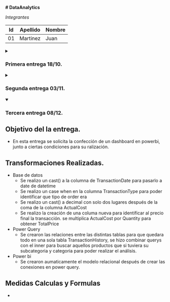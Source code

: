 
**# DataAnalytics**

_Integrantes_


| Id | Apellido | Nombre |
|------------- | ------------- | ------------- |
| 01 | Martinez|Juan 

<details>
<summary><h3>Primera entrega 18/10.</summary>
<p>

## Descripción de la temática.
  - Este trabajo consiste en hacer una análisis de la base de datos suministrada por el curso. 
  En este caso se toma la tabla de Production.TransactionHistory para hacer una análisis del historial de ventas de acuerdo a los productos de la tabla Production.Product y las tablas Production.ProductCategory, Production.ProductSubcategory.
  En estas tablas no se toman todas las columnas para su análisis, si no las necesarias para relevar la información pertinente.
    
## Tipo de Análisis.
  - Se va analizar:
    - Cantidad de ventas realizadas por año.
    - Cantidad de ventas realizadas por mes. 
    - Las ganancias de las ventas por año/mes.     
    - Cantidad de productos vendidos, según subcategoría o categoría.
    - Diferencia de los períodos en cuanto a ventas y productos.
    
## Tablas utilizadas.
  - Production.TransactionHistory
  - Production.Product
  - Production.ProductCategory
  - Production.ProductSubcategory

## Diseño Tablas.
   - Production.TransactionHistory
        | ColumnName  | DataType |
        | ------------- | ------------- |
        | TransactionsID | int |
        | ProductID      |int  |
        | TransactionDate |datetime|
        |  TransactionType   |nchar(1)|
        |  Quanty   |int|
        |  ActualCost|money|
        
   - Production.Product
        | ColumnName | DataType |
        | ------------- | ------------- |
        |  ProductID | int |
        |  Name | nvarchar(50) |
        |  ProductNumber | nvarchar(25) |
        |  Color | nvarchar(15) |
        |  StandardCost | money |
        |  ListPrice | money |
        |  ProductSubcategoryID | int |
        
   - Production.ProductSubcategory
        | ColumnName  | DataType |
        | ------------- | ------------- |
        |ProductSubcategoryID|int|
        |ProductCategoryID|int|
        |Name|nvarchar(50)|
   - Production.ProductCategory
        | ColumnName  | DataType |
        | ------------- | ------------- |
        |ProductCategoryID|int|
        |Name|nvarchar(50)|


</p>
</details>

<details>
<summary><h3>Segunda entrega 03/11.</summary>
<p>
 
## Objetivo del Proyecto.
- El objetivo de esta segunda entrega es difinir los diagrama de clases que vamos a utilizar para entender el dominio del problema y los datos que serán
	utilizados para la presentación en BI.
	
## Alcance.
- El alcance del proyecto es terminar haciendo un dashboard en power Bi haciendo un análisis de las ventas que tenemos en nuestro dataset, según ciertos KPIS
	difinidos en la primera entrega.
	
## Usuario final y nivel de aplicación del análisis.
- El proyecto sirve para aquellas personas que toman dicisiones sobre las ventas y los productos que se vende. Por lo tanto el usuario final de la presentación
	puede ser un generente de ventas o alguien mas operativo como un coordinador para saber que tiene que hacer foco. La aplicación que tiene el mismo
	es poder ver como fluctuan la cantidad de ventas por los periodos en cuestión y sobre los productos mas vendidos.
	
## Diagrama Entidad Relación.
- A continuación el diagrama
```mermaid
flowchart TB
style A fill: #A5D6A7,color: black
style 2 fill:#E1BEE7,color: black
style 1 fill: #E1BEE7,color: black
style 3 fill: #E1BEE7,color: black
style 4 fill: #E1BEE7,color: black
style 5 fill: #E1BEE7,color: black
style 6 fill: #E1BEE7,color: black
A(Production.TransactionHistory) --1:N--> B{Detalla}
style B fill: #FFF59D,color: black
subgraph  
	A -->2((ProductID))
	A -->1((TransactionsID))
	A -->3((TransactionDate))
	A -->4((TransactionType))
	A -->5((Qyanty))
	A -->6((ActualCost))
end
B --> C(Production.Product)
style C fill: #A5D6A7,color: black
style 7 fill:#E1BEE7,color: black
style 9 fill: #E1BEE7,color: black
style 10 fill: #E1BEE7,color: black
style 11 fill: #E1BEE7,color: black
style 12 fill: #E1BEE7,color: black
style 13 fill: #E1BEE7,color: black
style 14 fill: #E1BEE7,color: black
C--1:1-->D{Tiene}
style D fill: #FFF59D,color: black
subgraph  
	C -->7((ProductID))
	C -->9((Name))
	C -->10((ProductNumber))
	C -->11((Color))
	C -->12((StandardCosts))
	C -->13((ListPrice))
	C -->14((ProductSubcategoryID))
end
D-->E(Production.ProductSubcategory)
style E fill:#A5D6A7,color: black
style 15 fill:#E1BEE7,color: black
style 16 fill: #E1BEE7,color: black
style 17 fill: #E1BEE7,color: black
E--1:1-->F{Tiene}
style F fill: #FFF59D,color: black
subgraph  
	E -->15((ProductSubcategoryID))
	E -->16((ProductCategoryID))
	E -->17((Name))
end
F-->G(Production.ProductCategory)
style G fill: #A5D6A7,color: black
style 18 fill:#E1BEE7,color: black
style 19 fill: #E1BEE7,color: black
subgraph  
	G -->18((ProductCategoryID))
	G -->19((Name))
end

```
## Listado Tablas.
   - 
        | Production.TransactionHistory  |   |
        | ------------- | ------------- |
        | TransactionsID | PK |
        | ProductID      | FK  |
        | TransactionDate | |
        |  TransactionType   | |
        |  Quanty   | |
        |  ActualCost||
        
   - 
        | Production.Product | |
        | ------------- | ------------- |
        |  ProductID | PK |
        |  Name | |
        |  ProductNumber | |
        |  Color | |
        |  StandardCost | |
        |  ListPrice | |
        |  ProductSubcategoryID | FK |
        
   - 
        | Production.ProductSubcategory  | |
        | ------------- | ------------- |
        |ProductSubcategoryID| PK |
        |ProductCategoryID| FK |
        |Name| |
   - 
        | Production.ProductCategory  | |
        | ------------- | ------------- |
        |ProductCategoryID|PK|
        |Name| |



	
## Listado de columnas de cada tabla.

```mermaid
erDiagram

 ProductionTransactionHistory {
        TransactionsID	int PK
	ProductID	int FK
	TransactionDate	datetime
	TransactionType	nchar1
	Quanty	int
	ActualCost	money
 }
 ProductionProduct {
        ProductID	int PK
	Name	nvarchar50
	ProductNumber	nvarchar25
	Color	nvarchar15
	StandardCost	money
	ListPrice	money
	ProductSubcategoryID	int FK
 }
 
 ProductionProductSubcategory {
        ProductSubcategoryID	int PK
	ProductCategoryID	int FK
	Name	nvarchar50
 }
 ProductionProductCategory {
        ProductCategoryID	int PK
	Name	nvarchar50
 }
```

</p>
</details>

<details open>
<summary><h3>Tercera entrega 08/12.</summary>
<p>
 
## Objetivo del la entrega.
- En esta entrega se solicita la confección de un dashboard en powerbi, junto a ciertas condiciones para su ralización.
	
## Transformaciones Realizadas.
 - Base de datos
   - Se realizo un cast() a la columna de TransactionDate para pasarlo a date de datetime  
   - Se realizo un case when en la columna TransactionType para poder identificar que tipo de order era 
   - Se realizo un cast() a decimal con solo dos lugares después de la coma de la columna ActualCost 
   - Se realizo la creación de una columa nueva para identificar al precio final la transacción. se multiplica ActualCost por Quantity para obtener TotalPrice
- Power Query
   - Se crearon las relaciones entre las distintas tablas para que quedara todo en una sola tabla TransactionHistory, se hizo combinar querys con el inner para buscar aquellos productos que si tuviera su subcategoria y categoria para poder realizar el análisis.
- Power bi
   - Se crearon aumaticamente el modelo relacional después de crear las conexiones en power query.
	
## Medidas Calculas y Formulas
- 
	


</p>
</details>



 
 
